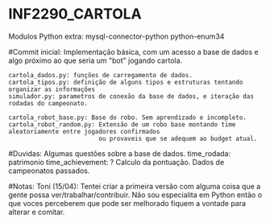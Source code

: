 # INF2290_CARTOLA

Modulos Python extra:
  mysql-connector-python
  python-enum34
  
#Commit inicial:
  Implementação básica, com um acesso a base de dados e algo próximo ao que seria um "bot" jogando cartola.
  
    cartola_dados.py: funções de carregamento de dados.
    cartola_tipos.py: definição de alguns tipos e estruturas tentando organizar as informações 
    simulador.py: parametros de conexão da base de dados, e iteração das rodadas do campeonato.
    
    cartola_robot_base.py: Base do robo. Sem aprendizado e incompleto. 
    cartola_robot_random.py: Extensão de um robo base montando time aleatoriamente entre jogadores confirmados
                             ou provaveis que se adequem ao budget atual.
  
#Duvidas:
    Algumas questões sobre a base de dados.
      time_rodada: patrimonio
      time_achievement: ?
    Calculo da pontuação.
    Dados de campeonatos passados.
  
#Notas:
    Toni (15/04): Tentei criar a primeira versão com alguma coisa que a gente possa ver/trabalhar/contribuir. Não sou especialita
                em Python então o que voces perceberem que pode ser melhorado fiquem a vontade para alterar e comitar.
